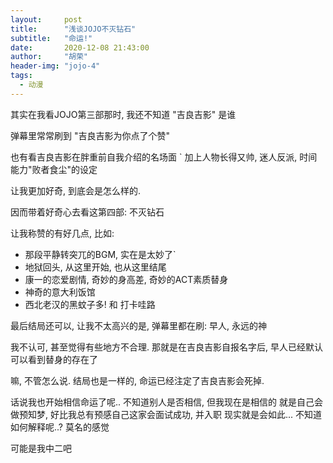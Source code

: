 ```yaml
---
layout:     post
title:      "浅谈JOJO不灭钻石"
subtitle:   "命运!"
date:       2020-12-08 21:43:00
author:     "胡荣"
header-img: "jojo-4"
tags:
  - 动漫
---
```


其实在我看JOJO第三部那时, 我还不知道 "吉良吉影" 是谁

弹幕里常常刷到 "吉良吉影为你点了个赞"

也有看吉良吉影在胖重前自我介绍的名场面
`
加上人物长得又帅, 迷人反派, 时间能力"败者食尘"的设定

让我更加好奇, 到底会是怎么样的.

因而带着好奇心去看这第四部: 不灭钻石

让我称赞的有好几点, 比如:

- 那段平静转突兀的BGM, 实在是太妙了`
- 地狱回头, 从这里开始, 也从这里结尾
- 康一的恋爱剧情, 奇妙的身高差, 奇妙的ACT素质替身
- 神奇的意大利饭馆
- 西北老汉的黑蚊子多! 和 打卡哇路

最后结局还可以, 让我不太高兴的是, 弹幕里都在刷: 早人, 永远的神

我不认可, 甚至觉得有些地方不合理. 那就是在吉良吉影自报名字后, 早人已经默认可以看到替身的存在了

嘛, 不管怎么说. 结局也是一样的, 命运已经注定了吉良吉影会死掉.

话说我也开始相信命运了呢.. 
不知道别人是否相信, 但我现在是相信的
就是自己会做预知梦, 好比我总有预感自己这家会面试成功, 并入职
现实就是会如此... 不知道如何解释呢..? 莫名的感觉

可能是我中二吧